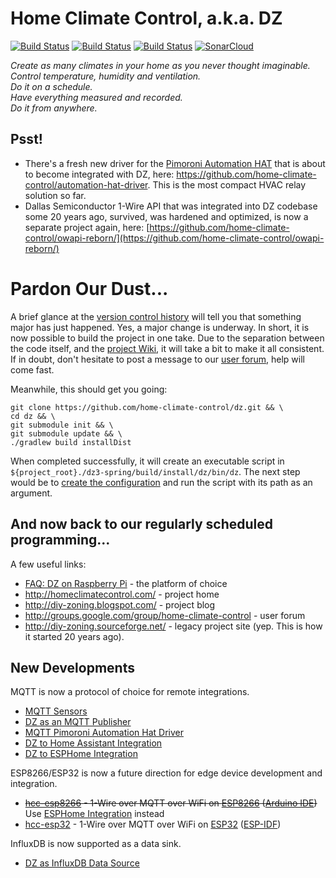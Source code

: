 Home Climate Control, a.k.a. DZ
==

[![Build Status](https://app.travis-ci.com/home-climate-control/dz.svg)](https://app.travis-ci.com/github/home-climate-control/dz)
[![Build Status](https://github.com/home-climate-control/dz/actions/workflows/gradle.yml/badge.svg)](https://github.com/home-climate-control/dz/actions/workflows/gradle.yml)
[![Build Status](https://github.com/home-climate-control/dz/actions/workflows/codeql-analysis.yml/badge.svg)](https://github.com/home-climate-control/dz/actions/workflows/codeql-analysis.yml)
[![SonarCloud](https://github.com/home-climate-control/dz/actions/workflows/sonarcloud.yml/badge.svg)](https://github.com/home-climate-control/dz/actions/workflows/sonarcloud.yml)

*Create as many climates in your home as you never thought imaginable.*  
*Control temperature, humidity and ventilation.*  
*Do it on a schedule.*  
*Have everything measured and recorded.*  
*Do it from anywhere.*

## Psst!

* There's a fresh new driver for the [Pimoroni Automation HAT](https://learn.pimoroni.com/tutorial/sandyj/getting-started-with-automation-hat-and-phat) that is about to become integrated with DZ, here: https://github.com/home-climate-control/automation-hat-driver. This is the most compact HVAC relay solution so far.
* Dallas Semiconductor 1-Wire API that was integrated into DZ codebase some 20 years ago, survived, was hardened and optimized, is now a separate project again, here: [https://github.com/home-climate-control/owapi-reborn/](https://github.com/home-climate-control/owapi-reborn/)

# Pardon Our Dust...

A brief glance at the [version control history](https://github.com/home-climate-control/dz/network) will tell you that something major has just happened. Yes, a major change is underway. In short, it is now possible to build the project in one take. Due to the separation between the code itself, and the [project Wiki](https://github.com/home-climate-control/dz/wiki), it will take a bit to make it all consistent. If in doubt, don't hesitate to post a message to our [user forum](http://groups.google.com/group/home-climate-control), help will come fast.

Meanwhile, this should get you going:

```
git clone https://github.com/home-climate-control/dz.git && \
cd dz && \
git submodule init && \
git submodule update && \
./gradlew build installDist
```

When completed successfully, it will create an executable script in `${project_root}./dz3-spring/build/install/dz/bin/dz`. The next step would be to [create the configuration](https://github.com/home-climate-control/dz/wiki/Configuration) and run the script with its path as an argument.

## And now back to our regularly scheduled programming...

A few useful links:

* [FAQ: DZ on Raspberry Pi](https://github.com/home-climate-control/dz/wiki/FAQ:-DZ-on-Raspberry-Pi) - the platform of choice
* http://homeclimatecontrol.com/ - project home
* http://diy-zoning.blogspot.com/ - project blog
* http://groups.google.com/group/home-climate-control - user forum
* http://diy-zoning.sourceforge.net/ - legacy project site (yep. This is how it started 20 years ago).

## New Developments

MQTT is now a protocol of choice for remote integrations.

* [MQTT Sensors](https://github.com/home-climate-control/dz/wiki/HOWTO:-MQTT-Sensors)
* [DZ as an MQTT Publisher](https://github.com/home-climate-control/dz/wiki/HOWTO:-DZ-as-an-MQTT-Publisher)
* [MQTT Pimoroni Automation Hat Driver](https://github.com/climategadgets/mqtt-automation-hat-go)
* [DZ to Home Assistant Integration](https://github.com/home-climate-control/dz/wiki/HOWTO:-DZ-to-Home-Assistant-integration)
* [DZ to ESPHome Integration](https://github.com/home-climate-control/dz/wiki/HOWTO:-DZ-to-ESPHome-integration)

ESP8266/ESP32 is now a future direction for edge device development and integration.

* ~~[hcc-esp8266](https://github.com/home-climate-control/hcc-esp8266) - 1-Wire over MQTT over WiFi on [ESP8266](https://en.wikipedia.org/wiki/ESP8266) ([Arduino IDE](https://github.com/esp8266/Arduino))~~ Use [ESPHome Integration](https://github.com/home-climate-control/dz/wiki/HOWTO:-DZ-to-ESPHome-integration) instead
* [hcc-esp32](https://github.com/home-climate-control/hcc-esp32) - 1-Wire over MQTT over WiFi on [ESP32](https://en.wikipedia.org/wiki/ESP32) ([ESP-IDF](https://github.com/espressif/esp-idf))

InfluxDB is now supported as a data sink.

* [DZ as InfluxDB Data Source](https://github.com/home-climate-control/dz/wiki/HOWTO:-DZ-as-InfluxDB-Data-Source)
